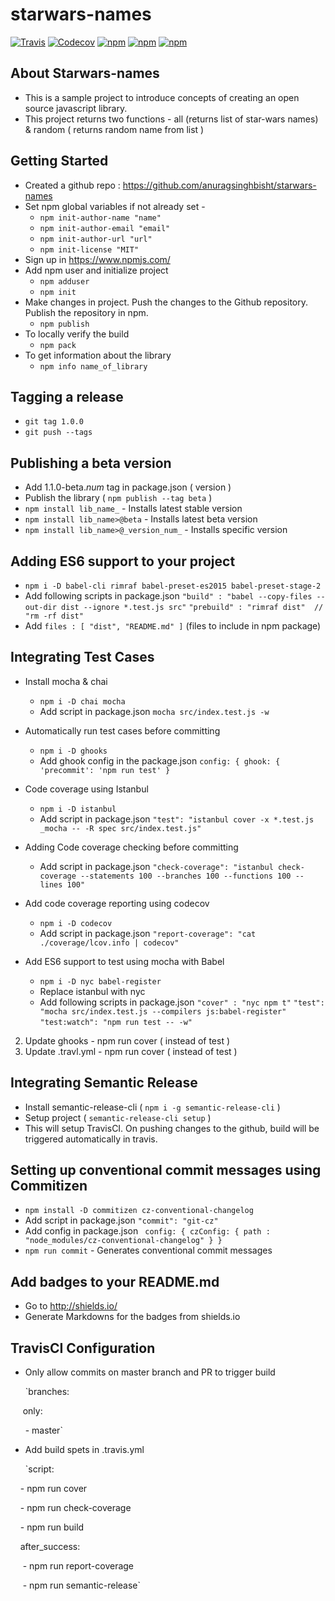 # starwars-names

[![Travis](https://img.shields.io/travis/anuragsinghbisht/starwars-names.svg?style=flat-square)](https://travis-ci.org/anuragsinghbisht/starwars-names)
[![Codecov](https://img.shields.io/codecov/c/github/anuragsinghbisht/starwars-names.svg?style=flat-square)](https://codecov.io/gh/anuragsinghbisht/starwars-names)
[![npm](https://img.shields.io/npm/v/starwars-names-generator.svg?style=flat-square)](https://www.npmjs.com/package/starwars-names-generator)
[![npm](https://img.shields.io/npm/dm/starwars-names-generator.svg?style=flat-square)](https://www.npmjs.com/package/starwars-names-generator)
[![npm](https://img.shields.io/npm/l/starwars-names-generator.svg?style=flat-square)](https://spdx.org/licenses/MIT)

## About Starwars-names

* This is a sample project to introduce concepts of creating an open source javascript library.
* This project returns two functions - all (returns list of star-wars names) & random ( returns random name from list )

## Getting Started

* Created a github repo : https://github.com/anuragsinghbisht/starwars-names
* Set npm global variables if not already set -
  * `npm init-author-name "name"`
  * `npm init-author-email "email"`
  * `npm init-author-url "url"`
  * `npm init-license "MIT"`
* Sign up in https://www.npmjs.com/
* Add npm user and initialize project
  * `npm adduser`
  * `npm init`
* Make changes in project. Push the changes to the Github repository. Publish the repository in npm.
  * `npm publish`
* To locally verify the build
  * `npm pack`
* To get information about the library
  * `npm info name_of_library`
  
## Tagging a release

* `git tag 1.0.0`
* `git push --tags`

## Publishing a beta version

* Add 1.1.0-beta._num_ tag in package.json ( version )
* Publish the library ( `npm publish --tag beta` )
* `npm install lib_name_` - Installs latest stable version
* `npm install lib_name>@beta` - Installs latest beta version
* `npm install lib_name>@_version_num_` - Installs specific version

## Adding ES6 support to your project
  * `npm i -D babel-cli rimraf babel-preset-es2015 babel-preset-stage-2`
  * Add following scripts in package.json
    `"build" : "babel --copy-files --out-dir dist --ignore *.test.js src"`
    `"prebuild" : "rimraf dist"  // "rm -rf dist"`
  * Add `files : [ "dist", "README.md" ]` (files to include in npm package)

## Integrating Test Cases

* Install mocha & chai 
  * `npm i -D chai mocha`
  * Add script in package.json
    `mocha src/index.test.js -w`

* Automatically run test cases before committing
  * `npm i -D ghooks`
  * Add ghook config in the package.json
    `config: { ghook: { 'precommit': 'npm run test' } `
  
* Code coverage using Istanbul
  * `npm i -D istanbul`
  *  Add script in package.json
  `"test": "istanbul cover -x *.test.js _mocha -- -R spec src/index.test.js"`

* Adding Code coverage checking before committing
  * Add script in package.json
    `"check-coverage": "istanbul check-coverage --statements 100 --branches 100 --functions 100 --lines 100"`
    
* Add code coverage reporting using codecov
  * `npm i -D codecov`
  * Add script in package.json
  `"report-coverage": "cat ./coverage/lcov.info | codecov"`
 
* Add ES6 support to test using mocha with Babel
  * `npm i -D nyc babel-register`
  * Replace istanbul with nyc
  * Add following scripts in package.json
  `"cover" : "nyc npm t"`
  `"test": "mocha src/index.test.js --compilers js:babel-register"`
  `"test:watch": "npm run test -- -w"`

2. Update ghooks - npm run cover ( instead of test )
3. Update .travl.yml - npm run cover ( instead of test )
  

## Integrating Semantic Release

* Install semantic-release-cli ( `npm i -g semantic-release-cli` )
* Setup project ( `semantic-release-cli setup` )
* This will setup TravisCI. On pushing changes to the github, build will be triggered automatically in travis.

## Setting up conventional commit messages using Commitizen

* `npm install -D commitizen cz-conventional-changelog`
* Add script in package.json
  `"commit": "git-cz"`
* Add config in package.json
  ` config: { czConfig: { path : "node_modules/cz-conventional-changelog" } }`
* `npm run commit` - Generates conventional commit messages

## Add badges to your README.md

 * Go to http://shields.io/
 * Generate Markdowns for the badges from shields.io 

## TravisCI Configuration

* Only allow commits on master branch and PR to trigger build


  `branches:

     only:

      - master`
      
      
* Add build spets in .travis.yml


  `script:

    - npm run cover

    - npm run check-coverage

    - npm run build

    after_success:

     - npm run report-coverage

     - npm run semantic-release`
  


